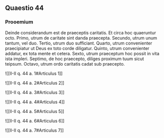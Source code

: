 ## Quaestio 44

### Prooemium

Deinde considerandum est de praeceptis caritatis. Et circa hoc quaeruntur octo. Primo, utrum de caritate sint danda praecepta. Secundo, utrum unum tantum, vel duo. Tertio, utrum duo sufficiant. Quarto, utrum convenienter praecipiatur ut Deus ex toto corde diligatur. Quinto, utrum convenienter addatur, ex tota mente et cetera. Sexto, utrum praeceptum hoc possit in vita ista impleri. Septimo, de hoc praecepto, diliges proximum tuum sicut teipsum. Octavo, utrum ordo caritatis cadat sub praecepto.

![[II-II q. 44 a. 1#Articulus 1]]

![[II-II q. 44 a. 2#Articulus 2]]

![[II-II q. 44 a. 3#Articulus 3]]

![[II-II q. 44 a. 4#Articulus 4]]

![[II-II q. 44 a. 5#Articulus 5]]

![[II-II q. 44 a. 6#Articulus 6]]

![[II-II q. 44 a. 7#Articulus 7]]

